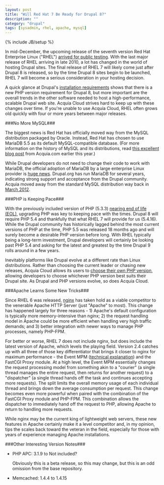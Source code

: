 ```yaml
---
layout: post
title: "Will Red Hat 7 Be Ready for Drupal 8?"
description: ""
category: "drupal"
tags: [sysadmin, rhel, apache, mysql]
---
```

{% include JB/setup %}

In mid-December, the upcoming release of the seventh version Red Hat Enterprise Linux ("RHEL") [arrived for public testing](https://www.redhat.com/about/news/archive/2013/12/red-hat-announces-availability-of-red-hat-enterprise-linux-7-beta). With the last major release of RHEL arriving in late 2010, a lot has changed in the world of hosting Drupal sites. The final release of RHEL 7 will likely come just after Drupal 8 is released, so by the time Drupal 8 sites begin to be launched, RHEL 7 will become a serious consideration in your hosting decision.

A quick glance at Drupal's [installation requirements](https://drupal.org/requirements) shows that there is a new PHP version requirement for Drupal 8, but more important are the overall trends in the other software needed to host a high-performance, scalable Drupal web site. Acquia Cloud strives hard to keep up with these changes over time. If you're unable to use Acquia Cloud, RHEL often grows old quickly with four or more years between major releases.

###No More MySQL###

The biggest news is Red Hat has officially moved way from the MySQL distribution packaged by Oracle. Instead, Red Hat has chosen to use MariaDB 5.5 as its default MySQL-compatible database. (For more information on the history of MySQL and its distributions, read [this excellent blog post](https://www.acquia.com/blog/drupal-mysql-open-source-history) from Acquia.com earlier this year.)

While Drupal developers do not need to change their code to work with MariaDB, the official adoption of MariaDB by a large enterprise Linux provider is [huge news](http://www.zdnet.com/red-hat-enterprise-linux-7-beta-arrives-with-mariadb-as-its-default-database-7000024194/). Drupal.org has run MariaDB for several years, indicating strong support and acceptance from the Drupal community. Acquia moved away from the standard MySQL distribution way back in [March 2012](https://www.acquia.com/blog/acquia-cloud-big-numbers).

###PHP is Keeping Pace###

With the previously included version of PHP (5.3.3) [nearing end of life (EOL)](https://wiki.php.net/rfc/php53eol), upgrading PHP was key to keeping pace with the times. Drupal 8 will require PHP 5.4 and thankfully that what RHEL 7 will provide for us (5.4.16). While the Drupal community has historically lagged behind the most current versions of PHP at the time, PHP 5.5 was released 18 months ago and will surely become a desirable PHP version before long. With RHEL typically being a long-term investment, Drupal developers will certainly be looking past PHP 5.4 and asking for the latest and greatest by the time Drupal 9 rolls around in a few years.

Inevitably platforms like Drupal evolve at a different rate than Linux distributions. Rather than choosing the current leader or chasing new releases, Acquia Cloud allows its users to [choose their own PHP version](https://docs.acquia.com/cloud/configure/environments#php), allowing developers to choose whichever PHP version best suits their Drupal site. As Drupal and PHP versions evolve, so does Acquia Cloud.

###Apache Learns Some New Tricks###

Since RHEL 6 was released, [nginx](http://nginx.com/) has taken hold as a viable competitor to the venerable Apache HTTP Server (just "Apache" to most). This change has happened largely for three reasons - 1) Apache's default configuration is typically more memory-intensive than nginx; 2) the request handling model in Apache could be more efficient when handling very high traffic demands; and 3) better integration with newer ways to manage PHP processes, namely PHP-FPM.

For better or worse, RHEL 7 does not include nginx, but does include the latest version of Apache, which levels the playing field. Version 2.4 catches up with all three of those key differentiator that brings it closer to nginx for maximum performance - the Event MPM ([technical explanation](https://httpd.apache.org/docs/2.4/mod/event.html)) and the FastCGI Proxy module. At a high level, the Event MPM essentially changes the request processing model from something akin to a "courier" (a single thread manages the entire request, then returns for another request) to a "dispatcher" (a single thread hands off the task and continues accepting more requests). The split limits the overall memory usage of each individual thread and brings down the average consumption per request. This change becomes even more powerful when paired with the combination of the FastCGI Proxy module and PHP-FPM. This combination allows the dispatcher to immediately hand off the request to PHP, allowing Apache to return to handling more requests.

While nginx may be the current king of lightweight web servers, these new features in Apache certainly make it a level competitor and, in my opinion, tips the scales back toward the veteran in the field, especially for those with years of experience managing Apache installations.

###Other Interesting Version Notes###

- PHP APC: 3.1.9 to Not included?
    
    Obviously this is a beta release, so this may change, but this is an odd omission from the base repository.

- Memcached: 1.4.4 to 1.4.15

